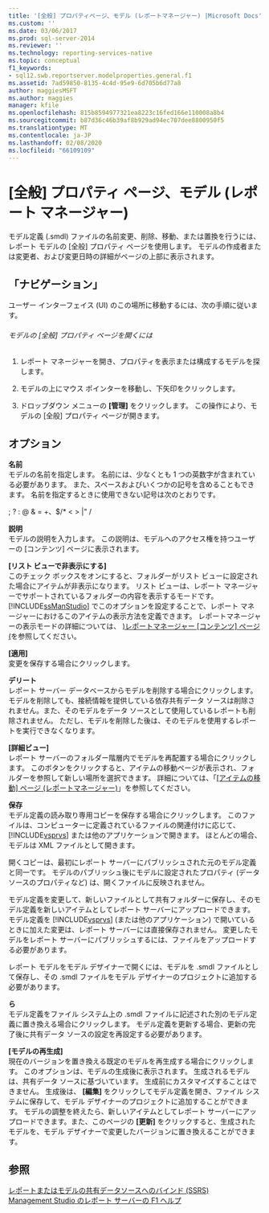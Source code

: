 ```yaml
---
title: '[全般] プロパティページ、モデル (レポートマネージャー) |Microsoft Docs'
ms.custom: ''
ms.date: 03/06/2017
ms.prod: sql-server-2014
ms.reviewer: ''
ms.technology: reporting-services-native
ms.topic: conceptual
f1_keywords:
- sql12.swb.reportserver.modelproperties.general.f1
ms.assetid: 7ad59850-8135-4c4d-95e9-6d705b6d77a8
author: maggiesMSFT
ms.author: maggies
manager: kfile
ms.openlocfilehash: 815b8594977321ea8223c16fed166e110008a8b4
ms.sourcegitcommit: b87d36c46b39af8b929ad94ec707dee8800950f5
ms.translationtype: MT
ms.contentlocale: ja-JP
ms.lasthandoff: 02/08/2020
ms.locfileid: "66109109"
---
```

# <a name="general-properties-page-models-report-manager"></a>[全般] プロパティ ページ、モデル (レポート マネージャー)
  モデル定義 (.smdl) ファイルの名前変更、削除、移動、または置換を行うには、レポート モデルの [全般] プロパティ ページを使用します。 モデルの作成者または変更者、および変更日時の詳細がページの上部に表示されます。  
  
## <a name="navigation"></a>「ナビゲーション」  
 ユーザー インターフェイス (UI) のこの場所に移動するには、次の手順に従います。  
  
###### <a name="to-open-the-general-properties-page-for-a-model"></a>モデルの [全般] プロパティ ページを開くには  
  
1.  レポート マネージャーを開き、プロパティを表示または構成するモデルを探します。  
  
2.  モデルの上にマウス ポインターを移動し、下矢印をクリックします。  
  
3.  ドロップダウン メニューの **[管理]** をクリックします。 この操作により、モデルの [全般] プロパティ ページが開きます。  
  
## <a name="options"></a>オプション  
 **名前**  
 モデルの名前を指定します。 名前には、少なくとも 1 つの英数字が含まれている必要があります。 また、スペースおよびいくつかの記号を含めることもできます。 名前を指定するときに使用できない記号は次のとおりです。  
  
 ; ? : \@ & = +、$/* \< > |" /  
  
 **説明**  
 モデルの説明を入力します。 この説明は、モデルへのアクセス権を持つユーザーの [コンテンツ] ページに表示されます。  
  
 **[リスト ビューで非表示にする]**  
 このチェック ボックスをオンにすると、フォルダーがリスト ビューに設定された場合にアイテムが非表示になります。 リスト ビューは、レポート マネージャーでサポートされているフォルダーの内容を表示するモードです。 
  [!INCLUDE[ssManStudio](../includes/ssmanstudio-md.md)] でこのオプションを設定することで、レポート マネージャーにおけるこのアイテムの表示方法を定義できます。 レポートマネージャーの表示モードの詳細については、 [&#41;レポートマネージャー [コンテンツ] ページ &#40;](../../2014/reporting-services/contents-page-report-manager.md)を参照してください。  
  
 **[適用]**  
 変更を保存する場合にクリックします。  
  
 **デリート**  
 レポート サーバー データベースからモデルを削除する場合にクリックします。 モデルを削除しても、接続情報を提供している依存共有データ ソースは削除されません。また、そのモデルをデータ ソースとして使用しているレポートも削除されません。 ただし、モデルを削除した後は、そのモデルを使用するレポートを実行できなくなります。  
  
 **[詳細ビュー]**  
 レポート サーバーのフォルダー階層内でモデルを再配置する場合にクリックします。 このボタンをクリックすると、アイテムの移動ページが表示され、フォルダーを参照して新しい場所を選択できます。 詳細については、「[[アイテムの移動] ページ &#40;レポートマネージャー&#41;](../../2014/reporting-services/move-items-page-report-manager.md)」を参照してください。  
  
 **保存**  
 モデル定義の読み取り専用コピーを保存する場合にクリックします。 このファイルは、コンピューターに定義されているファイルの関連付けに応じて、 [!INCLUDE[vsprvs](../includes/vsprvs-md.md)] または他のアプリケーションで開きます。 ほとんどの場合、モデルは XML ファイルとして開きます。  
  
 開くコピーは、最初にレポート サーバーにパブリッシュされた元のモデル定義と同一です。 モデルのパブリッシュ後にモデルに設定されたプロパティ (データ ソースのプロパティなど) は、開くファイルに反映されません。  
  
 モデル定義を変更して、新しいファイルとして共有フォルダーに保存し、そのモデル定義を新しいアイテムとしてレポート サーバーにアップロードできます。 モデル定義を [!INCLUDE[vsprvs](../includes/vsprvs-md.md)] (または他のアプリケーション) で開いているときに加えた変更は、レポート サーバーには直接保存されません。 変更したモデルをレポート サーバーにパブリッシュするには、ファイルをアップロードする必要があります。  
  
 レポート モデルをモデル デザイナーで開くには、モデルを .smdl ファイルとして保存し、その .smdl ファイルをモデル デザイナーのプロジェクトに追加する必要があります。  
  
 **ら**  
 モデル定義をファイル システム上の .smdl ファイルに記述された別のモデル定義に置き換える場合にクリックします。 モデル定義を更新する場合、更新の完了後に共有データ ソースの設定を再設定する必要があります。  
  
 **[モデルの再生成]**  
 現在のバージョンを置き換える既定のモデルを再生成する場合にクリックします。 このオプションは、モデルの生成後に表示されます。 生成されるモデルは、共有データ ソースに基づいています。 生成前にカスタマイズすることはできません。 生成後は、 **[編集]** をクリックしてモデル定義を開き、ファイル システムに保存して、モデル デザイナーのプロジェクトに追加することができます。 モデルの調整を終えたら、新しいアイテムとしてレポート サーバーにアップロードできます。また、このページの **[更新]** をクリックすると、生成されたモデルを、モデル デザイナーで変更したバージョンに置き換えることができます。  
  
## <a name="see-also"></a>参照  
 [レポートまたはモデルの共有データソースへのバインド &#40;SSRS&#41;](report-data/bind-a-report-or-model-to-a-shared-data-source-ssrs.md)   
 [Management Studio のレポート サーバーの F1 ヘルプ](tools/report-server-in-management-studio-f1-help.md)  
  
  
